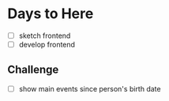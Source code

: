 # Days to Here

- [ ] sketch frontend
- [ ] develop frontend

## Challenge

- [ ] show main events since person's birth date

